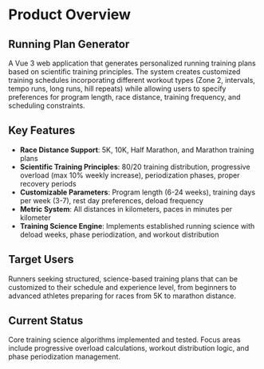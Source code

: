 # Product Overview

## Running Plan Generator

A Vue 3 web application that generates personalized running training plans based on scientific training principles. The system creates customized training schedules incorporating different workout types (Zone 2, intervals, tempo runs, long runs, hill repeats) while allowing users to specify preferences for program length, race distance, training frequency, and scheduling constraints.

## Key Features

- **Race Distance Support**: 5K, 10K, Half Marathon, and Marathon training plans
- **Scientific Training Principles**: 80/20 training distribution, progressive overload (max 10% weekly increase), periodization phases, proper recovery periods
- **Customizable Parameters**: Program length (6-24 weeks), training days per week (3-7), rest day preferences, deload frequency
- **Metric System**: All distances in kilometers, paces in minutes per kilometer
- **Training Science Engine**: Implements established running science with deload weeks, phase periodization, and workout distribution

## Target Users

Runners seeking structured, science-based training plans that can be customized to their schedule and experience level, from beginners to advanced athletes preparing for races from 5K to marathon distance.

## Current Status

Core training science algorithms implemented and tested. Focus areas include progressive overload calculations, workout distribution logic, and phase periodization management.
